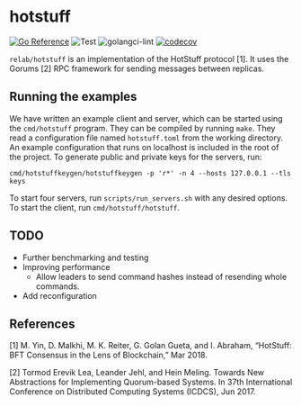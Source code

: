 # hotstuff

[![Go Reference](https://pkg.go.dev/badge/github.com/relab/hotstuff.svg)](https://pkg.go.dev/github.com/relab/hotstuff)
![Test](https://github.com/relab/hotstuff/workflows/Test/badge.svg)
![golangci-lint](https://github.com/relab/hotstuff/workflows/golangci-lint/badge.svg)
[![codecov](https://codecov.io/gh/relab/hotstuff/branch/master/graph/badge.svg?token=IYZ7WD6ZAH)](https://codecov.io/gh/relab/hotstuff)

`relab/hotstuff` is an implementation of the HotStuff protocol [1]. It uses the Gorums [2] RPC framework for sending messages between replicas.

## Running the examples

We have written an example client and server, which can be started using the `cmd/hotstuff` program.
They can be compiled by running `make`.
They read a configuration file named `hotstuff.toml` from the working directory.
An example configuration that runs on localhost is included in the root of the project.
To generate public and private keys for the servers, run:

```shell
cmd/hotstuffkeygen/hotstuffkeygen -p 'r*' -n 4 --hosts 127.0.0.1 --tls keys
```

To start four servers, run `scripts/run_servers.sh` with any desired options.
To start the client, run `cmd/hotstuff/hotstuff`.

## TODO

* Further benchmarking and testing
* Improving performance
  * Allow leaders to send command hashes instead of resending whole commands.
* Add reconfiguration

## References

[1] M. Yin, D. Malkhi, M. K. Reiter, G. Golan Gueta, and I. Abraham, “HotStuff: BFT Consensus in the Lens of Blockchain,” Mar 2018.

[2] Tormod Erevik Lea, Leander Jehl, and Hein Meling. Towards New Abstractions for Implementing Quorum-based Systems. In 37th International Conference on Distributed Computing Systems (ICDCS), Jun 2017.
